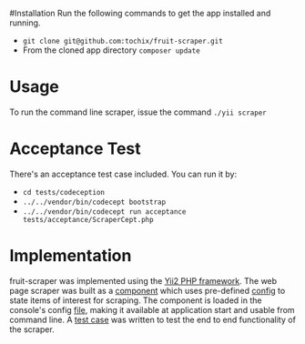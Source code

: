 #Installation
Run the following commands to get the app installed and running.

- ``` git clone git@github.com:tochix/fruit-scraper.git  ```
- From the cloned app directory ``` composer update ``` 

# Usage
To run the command line scraper, issue the command
``` ./yii scraper ```

# Acceptance Test
There's an acceptance test case included. You can run it by:
- ``` cd tests/codeception ```
- ``` ../../vendor/bin/codecept bootstrap ```
- ``` ../../vendor/bin/codecept run acceptance tests/acceptance/ScraperCept.php ```

# Implementation
fruit-scraper was implemented using the [Yii2 PHP framework](http://www.yiiframework.com/). The web page scraper was built as a [component](https://github.com/tochix/fruit-scraper/blob/master/components/Scraper.php) which uses pre-defined [config](https://github.com/tochix/fruit-scraper/blob/master/config/scraper.php) to state items of interest for scraping. The component is loaded in the console's config [file](https://github.com/tochix/fruit-scraper/blob/master/config/console.php#L26), making it available at application start and usable from command line. A [test case](https://github.com/tochix/fruit-scraper/blob/master/tests/codeception/tests/acceptance/ScraperCept.php) was written to test the end to end functionality of the scraper.
